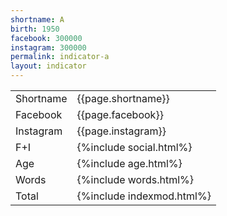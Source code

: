 ```yaml
---
shortname: A
birth: 1950
facebook: 300000
instagram: 300000
permalink: indicator-a
layout: indicator
---
```

|||
|-|-|
|Shortname |{{page.shortname}}||
|Facebook |{{page.facebook}}||
|Instagram |{{page.instagram}}||
|F+I |{%include social.html%}||
|Age| {%include age.html%}||
|Words |{%include words.html%}||
|Total |{%include indexmod.html%}||
